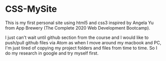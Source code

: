# CSS-MySite

This is my first personal site using html5 and css3 inspired by Angela Yu from App Brewery (The Complete 2020 Web Development Bootcamp).

I just can't wait until github section from the course and I would like to push/pull github files via Atom as when I move around my macbook and PC, I'm just tired of copying my project folders and files from time to time. So I do my research in google and try myself first.
